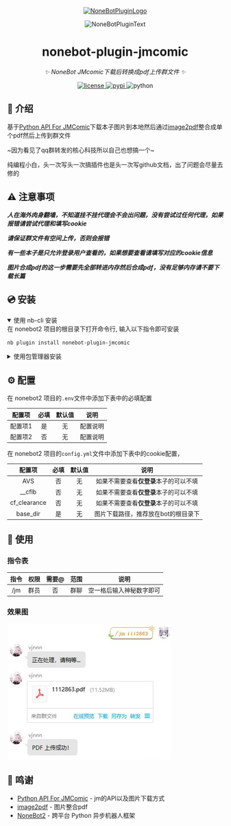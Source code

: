 <div align="center">
  <a href="https://v2.nonebot.dev/store"><img src="https://github.com/A-kirami/nonebot-plugin-template/blob/resources/nbp_logo.png" width="180" height="180" alt="NoneBotPluginLogo"></a>
  <br>
  <p><img src="https://github.com/A-kirami/nonebot-plugin-template/blob/resources/NoneBotPlugin.svg" width="240" alt="NoneBotPluginText"></p>
</div>

<div align="center">

# nonebot-plugin-jmcomic

_✨ NoneBot JMcomic下载后转换成pdf上传群文件 ✨_


<a href="./LICENSE">
    <img src="https://img.shields.io/github/license/watshon14/nonebot-plugin-jmcomic.svg" alt="license">
</a>
<a href="https://pypi.python.org/pypi/nonebot-plugin-jmcomic.svg">
    <img src="https://img.shields.io/pypi/v/nonebot-plugin-jmcomic.svg" alt="pypi">
</a>
<img src="https://img.shields.io/badge/python-3.9+-blue.svg" alt="python">

</div>


## 📖 介绍

基于[Python API For JMComic](https://github.com/hect0x7/JMComic-Crawler-Python)下载本子图片到本地然后通过[image2pdf](https://github.com/salikx/image2pdf)整合成单个pdf然后上传到群文件

~因为看见了qq群转发的核心科技所以自己也想搞一个~

纯编程小白，头一次写头一次搞插件也是头一次写github文档，出了问题会尽量去修的

## ⚠️ 注意事项

***人在海外肉身翻墙，不知道挂不挂代理会不会出问题，没有尝试过任何代理，如果报错请尝试代理和填写cookie***

***请保证群文件有空间上传，否则会报错***

***有一些本子是只允许登录用户查看的，如果想要查看请填写对应的cookie信息***

***图片合成pdf的这一步需要先全部转进内存然后合成pdf，没有足够内存请不要下载长篇***

## 💿 安装

<details open>
<summary>使用 nb-cli 安装</summary>
在 nonebot2 项目的根目录下打开命令行, 输入以下指令即可安装

    nb plugin install nonebot-plugin-jmcomic

</details>

<details>
<summary>使用包管理器安装</summary>
在 nonebot2 项目的插件目录下, 打开命令行, 根据你使用的包管理器, 输入相应的安装命令

<details>
<summary>pip</summary>

    pip install nonebot-plugin-jmcomic
</details>
<details>
<summary>pdm</summary>

    pdm add nonebot-plugin-jmcomic
</details>
<details>
<summary>poetry</summary>

    poetry add nonebot-plugin-jmcomic
</details>
<details>
<summary>conda</summary>

    conda install nonebot-plugin-jmcomic
</details>

打开 nonebot2 项目根目录下的 `pyproject.toml` 文件, 在 `[tool.nonebot]` 部分追加写入

    plugins = ["nonebot-plugin-jmcomic"]

</details>

## ⚙️ 配置

在 nonebot2 项目的`.env`文件中添加下表中的必填配置

| 配置项 | 必填 | 默认值 | 说明 |
|:-----:|:----:|:----:|:----:|
| 配置项1 | 是 | 无 | 配置说明 |
| 配置项2 | 否 | 无 | 配置说明 |

在 nonebot2 项目的`config.yml`文件中添加下表中的cookie配置，

| 配置项 | 必填 | 默认值 | 说明 |
|:-----:|:----:|:----:|:----:|
| AVS | 否 | 无 | 如果不需要查看**仅登录**本子的可以不填 |
| __cflb | 否 | 无 | 如果不需要查看**仅登录**本子的可以不填 |
| cf_clearance | 否 | 无 | 如果不需要查看**仅登录**本子的可以不填 |
| base_dir | 是 | 无 | 图片下载路径，推荐放在bot的根目录下 |



## 🎉 使用
### 指令表
| 指令 | 权限 | 需要@ | 范围 | 说明 |
|:-----:|:----:|:----:|:----:|:----:|
| /jm | 群员 | 否 | 群聊 | 空一格后输入神秘数字即可 |

### 效果图
![下载效果图](./doc/sample_screenshot.jpg)


## 🙏 鸣谢

- [Python API For JMComic](https://github.com/hect0x7/JMComic-Crawler-Python) - jm的API以及图片下载方式
- [image2pdf](https://github.com/salikx/image2pdf) - 图片整合pdf
- [NoneBot2](https://github.com/nonebot/nonebot2) - 跨平台 Python 异步机器人框架

